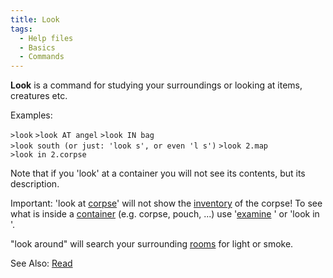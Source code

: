 ```yaml
---
title: Look
tags:
  - Help files
  - Basics
  - Commands
---
```

**Look** is a command for studying your surroundings or looking at
items, creatures etc.

Examples:

`>look`
`>look AT angel`
`>look IN bag`
`>look south (or just: 'look s', or even 'l s')`
`>look 2.map`
`>look in 2.corpse`

Note that if you 'look' at a container you will not see its contents,
but its description.

Important: 'look at [corpse](corpse "wikilink")' will not show the
[inventory](inventory "wikilink") of the corpse! To see what is inside a
[container](container "wikilink") (e.g. corpse, pouch, ...) use
'[examine](examine "wikilink") <container>' or 'look in <object>'.

"look around" will search your surrounding [rooms](room "wikilink") for
light or smoke.

See Also: [Read](Read "wikilink")
